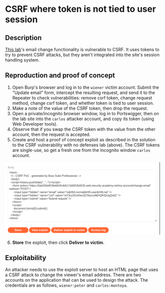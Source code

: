 # CSRF where token is not tied to user session

## Description

[This lab](https://portswigger.net/web-security/csrf/bypassing-token-validation/lab-token-not-tied-to-user-session)'s email change functionality is vulnerable to CSRF. It uses tokens to try to prevent CSRF attacks, but they aren't integrated into the site's session handling system.  

## Reproduction and proof of concept

1. Open Burp's browser and log in to the `wiener` victim account. Submit the "Update email" form, intercept the resulting request, and send it to the Repeater to check vulnerabilities: remove csrf token, change request method, change csrf token, and whether token is tied to user session.
2. Make a note of the value of the CSRF token, then drop the request.
3. Open a private/incognito browser window, log in to Portswigger, then on the lab site into the `carlos` attacker account, and copy its token (using Web Developer tools).
4. Observe that if you swap the CSRF token with the value from the other account, then the request is accepted.
5. Create and host a proof of concept exploit as described in the solution to the CSRF vulnerability with no defenses lab (above). The CSRF tokens are single-use, so get a fresh one from the incognito window `carlos` account.

![CSRF](../../_static/images/csrf1.png)

6. **Store** the exploit, then click **Deliver to victim**.

## Exploitability

An attacker needs to use the exploit server to host an HTML page that uses a CSRF attack to change the viewer's email address. There are two accounts on the application that can be used to design the attack. The credentials are as follows, `wiener:peter` and `carlos:montoya`.
